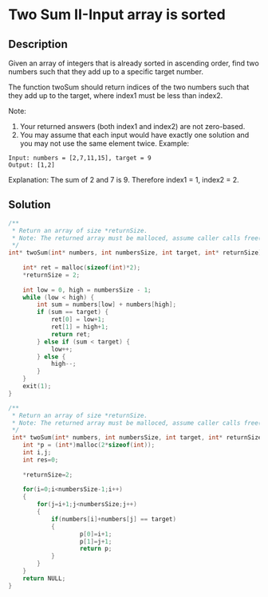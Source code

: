 # Two Sum II-Input array is sorted
## Description
Given an array of integers that is already sorted in ascending order, find two numbers such that they add up to a specific target number.

The function twoSum should return indices of the two numbers such that they add up to the target, where index1 must be less than index2.

Note:

1. Your returned answers (both index1 and index2) are not zero-based.
2. You may assume that each input would have exactly one solution and you may not use the same element twice.
Example:
```
Input: numbers = [2,7,11,15], target = 9
Output: [1,2]
```
Explanation: The sum of 2 and 7 is 9. Therefore index1 = 1, index2 = 2.
## Solution
```c
/**
 * Return an array of size *returnSize.
 * Note: The returned array must be malloced, assume caller calls free().
 */
int* twoSum(int* numbers, int numbersSize, int target, int* returnSize) {
    
    int* ret = malloc(sizeof(int)*2);
    *returnSize = 2;
    
    int low = 0, high = numbersSize - 1;
    while (low < high) {
        int sum = numbers[low] + numbers[high];
        if (sum == target) {
            ret[0] = low+1;
            ret[1] = high+1;
            return ret;
        } else if (sum < target) {
            low++;
        } else {
            high--;
        }
    }
    exit(1);
}
```
```c
/**
 * Return an array of size *returnSize.
 * Note: The returned array must be malloced, assume caller calls free().
 */
 int* twoSum(int* numbers, int numbersSize, int target, int* returnSize) {
    int *p = (int*)malloc(2*sizeof(int));
    int i,j;
    int res=0;
    
    *returnSize=2;
    
    for(i=0;i<numbersSize-1;i++)
    {
        for(j=i+1;j<numbersSize;j++)
        {
            if(numbers[i]+numbers[j] == target)
            {
                    p[0]=i+1;
                    p[1]=j+1;
                    return p;
            }
        }
    }
    return NULL;
}
```